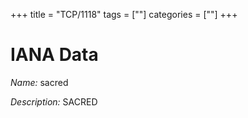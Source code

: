 +++
title = "TCP/1118"
tags = [""]
categories = [""]
+++

# IANA Data

_Name:_ sacred

_Description:_ SACRED

